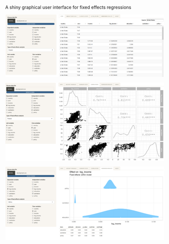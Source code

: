 A shiny graphical user interface for fixed effects regressions

![](screenshots/fig1.png)

![](screenshots/fig2.png)

![](screenshots/fig3.png)